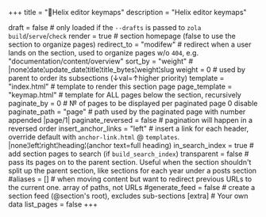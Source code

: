 +++
title      	= "🧬Helix editor keymaps"
description	= "Helix editor keymaps"

draft              	= false        	# only loaded if the `--drafts` is passed to `zola build`/`serve`/`check`
render             	= true         	# section homepage (false to use the section to organize pages)
redirect_to        	= "modifew"    	# redirect when a user lands on the section, used to organize pages w/o `404`, e.g. "documentation/content/overview"
sort_by            	= "weight"     	# |none¦date¦update_date¦title¦title_bytes¦weight¦slug
weight             	= 0            	# used by parent to order its subsections (↓val=↑higher priority)
template           	= "index.html" 	# template to render this section page
page_template      	= "keymap.html"	# template for ALL pages below the section, recursively
paginate_by        	= 0            	# № of pages to be displayed per paginated page 0 disable
paginate_path      	= "page"       	# path used by the paginated page with number appended |page/1|
paginate_reversed  	= false        	# pagination will happen in a reversed order
insert_anchor_links	= "left"       	# insert a link for each header, override default with `anchor-link.html` @ `templates`. |none¦left¦right¦heading¦(anchor text=full heading)
in_search_index    	= true         	# add section pages to search (if `build_search_index`)
transparent        	= false        	# pass its pages on to the parent section. Useful when the section shouldn't split up the parent section, like sections for each year under a posts section
#aliases           	= []           	# when moving content but want to redirect previous URLs to the  current one.  array of paths, not URLs
#generate_feed     	= false        	# create a section feed (@section's root), excludes sub-sections
[extra]            	               	# Your own data
list_pages = false
+++
